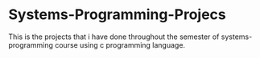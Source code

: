 # Systems-Programming-Projecs
This is the projects that i have done throughout the semester of systems-programming course using c programming language.
